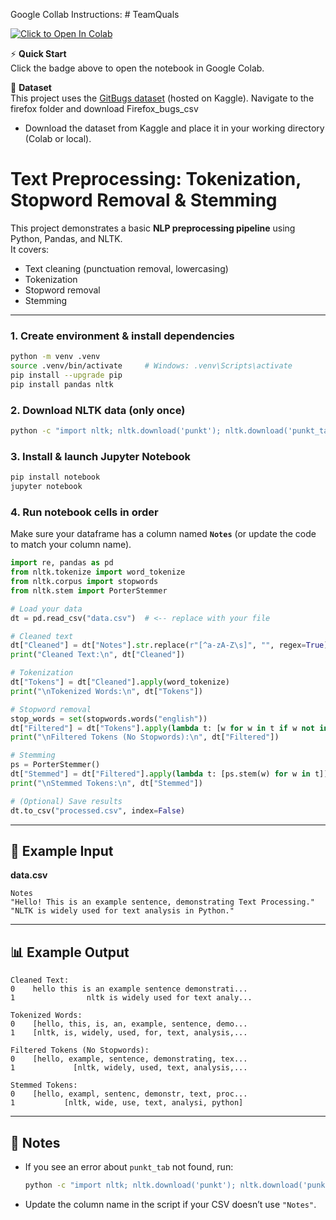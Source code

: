 	
Google Collab Instructions: # TeamQuals

[![ Click to Open In Colab](https://colab.research.google.com/assets/colab-badge.svg)](https://colab.research.google.com/github/oloriafin/TeamQuals/blob/main/Project-Del-3-TeamQuals.ipynb)

⚡ **Quick Start**  
Click the badge above to open the notebook in Google Colab.  


📂 **Dataset**  
This project uses the [GitBugs dataset](https://www.kaggle.com/datasets/av9ash/gitbugs) (hosted on Kaggle). 
Navigate to the firefox folder and download Firefox_bugs_csv
- Download the dataset from Kaggle and place it in your working directory (Colab or local). 



# Text Preprocessing: Tokenization, Stopword Removal & Stemming

This project demonstrates a basic **NLP preprocessing pipeline** using Python, Pandas, and NLTK.  
It covers:
- Text cleaning (punctuation removal, lowercasing)
- Tokenization
- Stopword removal
- Stemming

---



### 1. Create environment & install dependencies
```bash
python -m venv .venv
source .venv/bin/activate     # Windows: .venv\Scripts\activate
pip install --upgrade pip
pip install pandas nltk
````

### 2. Download NLTK data (only once)

```bash
python -c "import nltk; nltk.download('punkt'); nltk.download('punkt_tab'); nltk.download('stopwords')"
```

### 3. Install & launch Jupyter Notebook

```bash
pip install notebook
jupyter notebook
```

### 4. Run notebook cells in order

Make sure your dataframe has a column named **`Notes`** (or update the code to match your column name).

```python
import re, pandas as pd
from nltk.tokenize import word_tokenize
from nltk.corpus import stopwords
from nltk.stem import PorterStemmer

# Load your data
dt = pd.read_csv("data.csv")  # <-- replace with your file

# Cleaned text
dt["Cleaned"] = dt["Notes"].str.replace(r"[^a-zA-Z\s]", "", regex=True).str.lower()
print("Cleaned Text:\n", dt["Cleaned"])

# Tokenization
dt["Tokens"] = dt["Cleaned"].apply(word_tokenize)
print("\nTokenized Words:\n", dt["Tokens"])

# Stopword removal
stop_words = set(stopwords.words("english"))
dt["Filtered"] = dt["Tokens"].apply(lambda t: [w for w in t if w not in stop_words])
print("\nFiltered Tokens (No Stopwords):\n", dt["Filtered"])

# Stemming
ps = PorterStemmer()
dt["Stemmed"] = dt["Filtered"].apply(lambda t: [ps.stem(w) for w in t])
print("\nStemmed Tokens:\n", dt["Stemmed"])

# (Optional) Save results
dt.to_csv("processed.csv", index=False)
```

---

## 📂 Example Input

**data.csv**

```csv
Notes
"Hello! This is an example sentence, demonstrating Text Processing."
"NLTK is widely used for text analysis in Python."
```

---

## 📊 Example Output

```
Cleaned Text:
0    hello this is an example sentence demonstrati...
1                nltk is widely used for text analy...

Tokenized Words:
0    [hello, this, is, an, example, sentence, demo...
1    [nltk, is, widely, used, for, text, analysis,...

Filtered Tokens (No Stopwords):
0    [hello, example, sentence, demonstrating, tex...
1             [nltk, widely, used, text, analysis,...

Stemmed Tokens:
0    [hello, exampl, sentenc, demonstr, text, proc...
1           [nltk, wide, use, text, analysi, python]
```

---

## 📌 Notes

* If you see an error about `punkt_tab` not found, run:

  ```bash
  python -c "import nltk; nltk.download('punkt'); nltk.download('punkt_tab')"
  ```
* Update the column name in the script if your CSV doesn’t use `"Notes"`.


